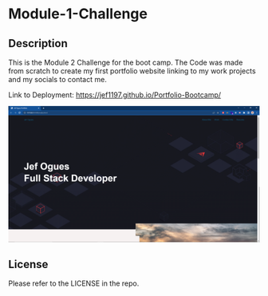# Module-1-Challenge

## Description

This is the Module 2 Challenge for the boot camp. The Code was made from scratch to create my first portfolio website linking to my work projects and my socials to contact me.

Link to Deployment: https://jef1197.github.io/Portfolio-Bootcamp/

![screen shot of website](/assets/images/website.png)

## License

Please refer to the LICENSE in the repo.
